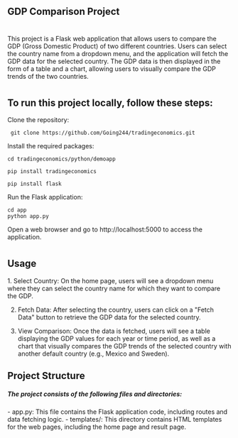 ## GDP Comparison Project<h1>

<p>This project is a Flask web application that allows users to compare the GDP (Gross Domestic Product) of two different countries. Users can select the country name from a dropdown menu, and the application will fetch the GDP data for the selected country. The GDP data is then displayed in the form of a table and a chart, allowing users to visually compare the GDP trends of the two countries.</p>

#

## To run this project locally, follow these steps:

Clone the repository: 

` git clone https://github.com/Going244/tradingeconomics.git`
      
Install the required packages:

```
cd tradingeconomics/python/demoapp

pip install tradingeconomics

pip install flask 
   ```

Run the Flask application:

  ```
  cd app
  python app.py

```
   

Open a web browser and go to http://localhost:5000 to access the application.

#

<h2> Usage </h2>

<p>1. Select Country: On the home page, users will see a dropdown menu where they can select the country name for which they want to compare the GDP.

2. Fetch Data: After selecting the country, users can click on a "Fetch Data" button to retrieve the GDP data for the selected country.

3. View Comparison: Once the data is fetched, users will see a table displaying the GDP values for each year or time period, as well as a chart that visually compares the GDP trends of the selected country with another default country (e.g., Mexico and Sweden).</p>

<h2> Project Structure</h2>

<h5>The project consists of the following files and directories:</h5>

<p>- app.py: This file contains the Flask application code, including routes and data fetching logic.
- templates/: This directory contains HTML templates for the web pages, including the home page and result page.


</p>
